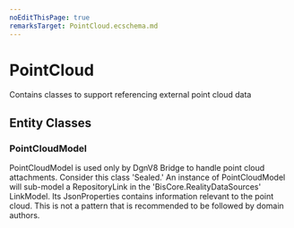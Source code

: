 ```yaml
---
noEditThisPage: true
remarksTarget: PointCloud.ecschema.md
---
```


# PointCloud

Contains classes to support referencing external point cloud data

## Entity Classes

### PointCloudModel

PointCloudModel is used only by DgnV8 Bridge to handle point cloud attachments. Consider this class 'Sealed.' An instance of PointCloudModel will sub-model a RepositoryLink in the 'BisCore.RealityDataSources' LinkModel.  Its JsonProperties contains information relevant to the point cloud. This is not a pattern that is recommended to be followed by domain authors.
